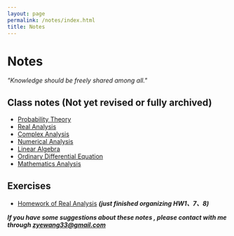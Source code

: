 ```yaml
---
layout: page
permalink: /notes/index.html
title: Notes
---
```


# Notes

*"Knowledge should be freely shared among all."*

## Class notes (Not yet revised or fully archived) 

- [Probability Theory](probablity_theory.pdf) 
- [Real Analysis](real_analysis.pdf)  
- [Complex Analysis](complex_analysis.pdf)
- [Numerical Analysis](numerical_analysis.pdf)    
- [Linear Algebra](linear_algebra.pdf)    
- [Ordinary Differential Equation](ode.pdf)    
- [Mathematics Analysis](math_analysis.pdf)

## Exercises

- [Homework of Real Analysis](hw_real_analysis.pdf)  ***(just finished organizing HW1、7、8)***





***If you have some suggestions about these notes , please contact with me through zyewang33@gmail.com***

